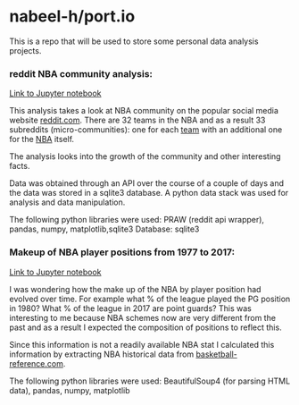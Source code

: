 # nabeel-h/port.io

This is a repo that will be used to store some personal data analysis projects.


### reddit NBA community analysis:

[Link to Jupyter notebook](https://github.com/nabeel-h/port.io/blob/master/Notebooks/nba_reddit/Reddit%20NBA%20Subreddit%20Analysis.ipynb)

This analysis takes a look at NBA community on the popular social media website [reddit.com](https://www.reddit.com).
There are 32 teams in the NBA and as a result 33 subreddits (micro-communities): one for each [team](https://www.reddit.com/r/lakers) with an additional one for the [NBA](https://www.reddit.com/r/nba) itself.

The analysis looks into the growth of the community and other interesting facts.

Data was obtained through an API over the course of a couple of days and the data was stored in a sqlite3 database.
A python data stack was used for analysis and data manipulation.

The following python libraries were used: PRAW (reddit api wrapper), pandas, numpy, matplotlib,sqlite3
Database: sqlite3


### Makeup of NBA player positions from 1977 to 2017:

[Link to Jupyter notebook](https://github.com/nabeel-h/port.io/blob/master/Notebooks/bballref_NBApositions/bbrallref_NBA_Position_analysis.ipynb)

I was wondering how the make up of the NBA by player position had evolved over time. For example what % of the league played the PG position in 1980? What % of the league in 2017 are point guards? This was interesting to me because NBA schemes now are very different from the past and as a result I expected the composition of positions to reflect this.

Since this information is not a readily available NBA stat I calculated this information by extracting NBA historical data from [basketball-reference.com](https://www.basketball-reference.com). 

The following python libraries were used: BeautifulSoup4 (for parsing HTML data), pandas, numpy, matplotlib

